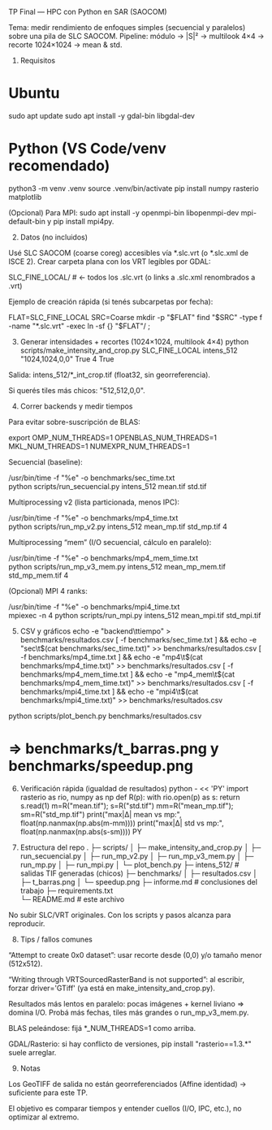 TP Final — HPC con Python en SAR (SAOCOM)

Tema: medir rendimiento de enfoques simples (secuencial y paralelos) sobre una pila de SLC SAOCOM.
Pipeline: módulo → |S|² → multilook 4×4 → recorte 1024×1024 → mean & std.

1) Requisitos
# Ubuntu
sudo apt update
sudo apt install -y gdal-bin libgdal-dev

# Python (VS Code/venv recomendado)
python3 -m venv .venv
source .venv/bin/activate
pip install numpy rasterio matplotlib


(Opcional) Para MPI: sudo apt install -y openmpi-bin libopenmpi-dev mpi-default-bin y pip install mpi4py.

2) Datos (no incluidos)

Usé SLC SAOCOM (coarse coreg) accesibles vía *.slc.vrt (o *.slc.xml de ISCE 2).
Crear carpeta plana con los VRT legibles por GDAL:

SLC_FINE_LOCAL/   # ← todos los .slc.vrt (o links a .slc.xml renombrados a .vrt)


Ejemplo de creación rápida (si tenés subcarpetas por fecha):

FLAT=SLC_FINE_LOCAL
SRC=Coarse
mkdir -p "$FLAT"
find "$SRC" -type f -name "*.slc.vrt" -exec ln -sf {} "$FLAT"/ \;

3) Generar intensidades + recortes (1024×1024, multilook 4×4)
python scripts/make_intensity_and_crop.py SLC_FINE_LOCAL intens_512 "1024,1024,0,0" True 4 True


Salida: intens_512/*_int_crop.tif (float32, sin georreferencia).

Si querés tiles más chicos: "512,512,0,0".

4) Correr backends y medir tiempos

Para evitar sobre-suscripción de BLAS:

export OMP_NUM_THREADS=1 OPENBLAS_NUM_THREADS=1 MKL_NUM_THREADS=1 NUMEXPR_NUM_THREADS=1


Secuencial (baseline):

/usr/bin/time -f "%e" -o benchmarks/sec_time.txt \
  python scripts/run_secuencial.py intens_512 mean.tif std.tif


Multiprocessing v2 (lista particionada, menos IPC):

/usr/bin/time -f "%e" -o benchmarks/mp4_time.txt \
  python scripts/run_mp_v2.py intens_512 mean_mp.tif std_mp.tif 4


Multiprocessing “mem” (I/O secuencial, cálculo en paralelo):

/usr/bin/time -f "%e" -o benchmarks/mp4_mem_time.txt \
  python scripts/run_mp_v3_mem.py intens_512 mean_mp_mem.tif std_mp_mem.tif 4


(Opcional) MPI 4 ranks:

/usr/bin/time -f "%e" -o benchmarks/mpi4_time.txt \
  mpiexec -n 4 python scripts/run_mpi.py intens_512 mean_mpi.tif std_mpi.tif

5) CSV y gráficos
echo -e "backend\ttiempo" > benchmarks/resultados.csv
[ -f benchmarks/sec_time.txt ]     && echo -e "sec\t$(cat benchmarks/sec_time.txt)"         >> benchmarks/resultados.csv
[ -f benchmarks/mp4_time.txt ]     && echo -e "mp4\t$(cat benchmarks/mp4_time.txt)"         >> benchmarks/resultados.csv
[ -f benchmarks/mp4_mem_time.txt ] && echo -e "mp4_mem\t$(cat benchmarks/mp4_mem_time.txt)" >> benchmarks/resultados.csv
[ -f benchmarks/mpi4_time.txt ]    && echo -e "mpi4\t$(cat benchmarks/mpi4_time.txt)"       >> benchmarks/resultados.csv

python scripts/plot_bench.py benchmarks/resultados.csv
# => benchmarks/t_barras.png  y  benchmarks/speedup.png

6) Verificación rápida (igualdad de resultados)
python - << 'PY'
import rasterio as rio, numpy as np
def R(p): 
    with rio.open(p) as s: return s.read(1)
m=R("mean.tif"); s=R("std.tif")
mm=R("mean_mp.tif"); sm=R("std_mp.tif")
print("max|Δ| mean vs mp:", float(np.nanmax(np.abs(m-mm))))
print("max|Δ| std  vs mp:", float(np.nanmax(np.abs(s-sm))))
PY

7) Estructura del repo
.
├─ scripts/
│  ├─ make_intensity_and_crop.py
│  ├─ run_secuencial.py
│  ├─ run_mp_v2.py
│  ├─ run_mp_v3_mem.py
│  ├─ run_mp.py
│  ├─ run_mpi.py
│  └─ plot_bench.py
├─ intens_512/                # salidas TIF generadas (chicos)
├─ benchmarks/
│  ├─ resultados.csv
│  ├─ t_barras.png
│  └─ speedup.png
├─ informe.md                 # conclusiones del trabajo
├─ requirements.txt           
└─ README.md                  # este archivo


No subir SLC/VRT originales. Con los scripts y pasos alcanza para reproducir.

8) Tips / fallos comunes

“Attempt to create 0x0 dataset”: usar recorte desde (0,0) y/o tamaño menor (512x512).

“Writing through VRTSourcedRasterBand is not supported”: al escribir, forzar driver='GTiff' (ya está en make_intensity_and_crop.py).

Resultados más lentos en paralelo: pocas imágenes + kernel liviano ⇒ domina I/O. Probá más fechas, tiles más grandes o run_mp_v3_mem.py.

BLAS peleándose: fijá *_NUM_THREADS=1 como arriba.

GDAL/Rasterio: si hay conflicto de versiones, pip install "rasterio==1.3.*" suele arreglar.

9) Notas

Los GeoTIFF de salida no están georreferenciados (Affine identidad) → suficiente para este TP.

El objetivo es comparar tiempos y entender cuellos (I/O, IPC, etc.), no optimizar al extremo.